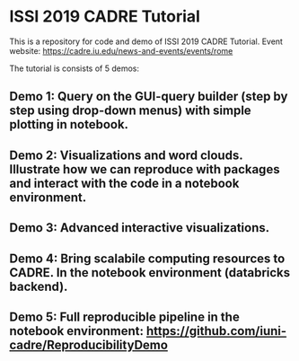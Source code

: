 # ISSI 2019 CADRE Tutorial 
This is a repository for code and demo of ISSI 2019 CADRE Tutorial. Event website:
https://cadre.iu.edu/news-and-events/events/rome

The tutorial is consists of 5 demos:

## Demo 1: Query on the GUI-query builder (step by step using drop-down menus) with simple plotting in notebook.

## Demo 2: Visualizations and word clouds. Illustrate how we can reproduce with packages and interact with the code in a notebook environment.

## Demo 3: Advanced interactive visualizations.

## Demo 4: Bring scalabile computing resources to CADRE. In the notebook environment (databricks backend).

## Demo 5: Full reproducible pipeline in the notebook environment: https://github.com/iuni-cadre/ReproducibilityDemo
